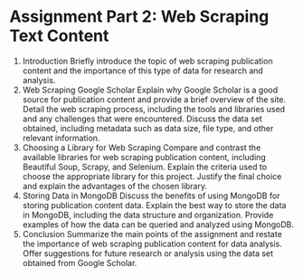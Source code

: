 # Assignment Part 2: Web Scraping Text Content
1. Introduction
Briefly introduce the topic of web scraping publication content and the importance of this type of data for research and analysis.
2. Web Scraping Google Scholar
Explain why Google Scholar is a good source for publication content and provide a brief overview of the site.
Detail the web scraping process, including the tools and libraries used and any challenges that were encountered.
Discuss the data set obtained, including metadata such as data size, file type, and other relevant information.
3. Choosing a Library for Web Scraping
Compare and contrast the available libraries for web scraping publication content, including Beautiful Soup, Scrapy, and Selenium.
Explain the criteria used to choose the appropriate library for this project.
Justify the final choice and explain the advantages of the chosen library.
4. Storing Data in MongoDB
Discuss the benefits of using MongoDB for storing publication content data.
Explain the best way to store the data in MongoDB, including the data structure and organization.
Provide examples of how the data can be queried and analyzed using MongoDB.
5. Conclusion
Summarize the main points of the assignment and restate the importance of web scraping publication content for data analysis.
Offer suggestions for future research or analysis using the data set obtained from Google Scholar.
